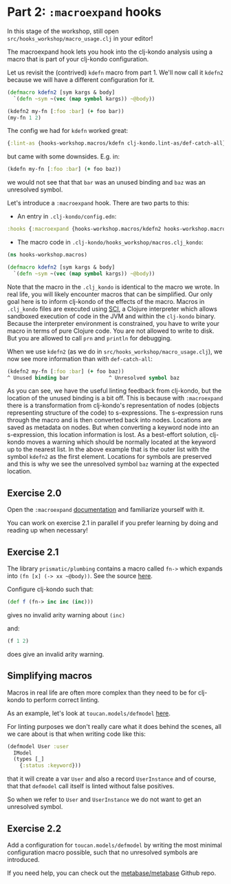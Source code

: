 # Part 2: `:macroexpand` hooks

In this stage of the workshop, still open `src/hooks_workshop/macro_usage.clj` in your editor!

The macroexpand hook lets you hook into the clj-kondo analysis using a macro
that is part of your clj-kondo configuration.

Let us revisit the (contrived) `kdefn` macro from part 1. We'll now call it
`kdefn2` because we will have a different configuration for it.

``` clojure
(defmacro kdefn2 [sym kargs & body]
  `(defn ~sym ~(vec (map symbol kargs)) ~@body))

(kdefn2 my-fn [:foo :bar] (+ foo bar))
(my-fn 1 2)
```

The config we had for `kdefn` worked great:

``` clojure
{:lint-as {hooks-workshop.macros/kdefn clj-kondo.lint-as/def-catch-all}}
```

but came with some downsides. E.g. in:

``` clojure
(kdefn my-fn [:foo :bar] (+ foo baz))
```

we would not see that that `bar` was an unused binding and `baz` was an
unresolved symbol.

Let's introduce a `:macroexpand` hook. There are two parts to this:

- An entry in `.clj-kondo/config.edn`:

``` clojure
:hooks {:macroexpand {hooks-workshop.macros/kdefn2 hooks-workshop.macros/kdefn2}}
```

- The macro code in `.clj-kondo/hooks_workshop/macros.clj_kondo`:

``` clojure
(ns hooks-workshop.macros)

(defmacro kdefn2 [sym kargs & body]
  `(defn ~sym ~(vec (map symbol kargs)) ~@body))
```

Note that the macro in the `.clj_kondo` is identical to the macro we wrote. In
real life, you will likely encounter macros that can be simplified. Our only
goal here is to inform clj-kondo of the effects of the macro. Macros in
`.clj_kondo` files are executed using [SCI](https://github.com/babashka/sci), a
Clojure interpreter which allows sandboxed execution of code in the JVM and
within the `clj-kondo` binary. Because the interpreter environment is
constrained, you have to write your macro in terms of pure Clojure code. You are
not allowed to write to disk. But you are allowed to call `prn` and `println`
for debugging.

When we use `kdefn2` (as we do in `src/hooks_workshop/macro_usage.clj`), we now
see more information than with `def-catch-all`:

``` clojure
(kdefn2 my-fn [:foo :bar] (+ foo baz))
^ Unused binding bar             ^ Unresolved symbol baz
```

As you can see, we have the useful linting feedback from clj-kondo, but the
location of the unused binding is a bit off. This is because with `:macroexpand`
there is a transformation from clj-kondo's representation of nodes (objects
representing structure of the code) to s-expressions. The s-expression runs
through the macro and is then converted back into nodes. Locations are saved as
metadata on nodes. But when converting a keyword node into an s-expression, this
location information is lost. As a best-effort solution, clj-kondo moves a
warning which should be normally located at the keyword up to the nearest
list. In the above example that is the outer list with the symbol `kdefn2` as
the first element. Locations for symbols are preserved and this is why we see
the unresolved symbol `baz` warning at the expected location.

## Exercise 2.0

Open the `:macroexpand`
[documentation](https://github.com/clj-kondo/clj-kondo/blob/master/doc/hooks.md#macroexpand)
and familiarize yourself with it.

You can work on exercise 2.1 in parallel if you prefer learning by doing and
reading up when necessary!

## Exercise 2.1

The library `prismatic/plumbing` contains a macro called `fn->` which expands
into `(fn [x] (-> xx ~@body))`. See the source [here](https://github.com/plumatic/plumbing/blob/df7218c5056c1438a53811e71855af2aa805e589/src/plumbing/core.cljc#L294).

Configure clj-kondo such that:

``` clojure
(def f (fn-> inc inc (inc)))
```

gives no invalid arity warning about `(inc)`

and:

``` clojure
(f 1 2)
```

does give an invalid arity warning.

## Simplifying macros

Macros in real life are often more complex than they need to be for clj-kondo to
perform correct linting.

As an example, let's look at `toucan.models/defmodel` [here](https://github.com/metabase/toucan/blob/9035024fd8e693234b745f10ea3d650e12f72bab/src/toucan/models.clj#L456).

For linting purposes we don't really care what it does behind the scenes, all we care about is that when writing code like this:


``` clojure
(defmodel User :user
  IModel
  (types [_]
    {:status :keyword}))
```

that it will create a var `User` and also a record `UserInstance` and of course,
that that `defmodel` call itself is linted without false positives.

So when we refer to `User` and `UserInstance` we do not want to get an unresolved symbol.

## Exercise 2.2

Add a configuration for `toucan.models/defmodel` by writing the most minimal
configuration macro possible, such that no unresolved symbols are introduced.

If you need help, you can check out the
[metabase/metabase](https://github.com/metabase/metabase) Github repo.
